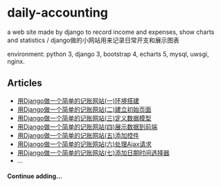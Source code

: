 # daily-accounting
a web site made by django to record income and expenses, show charts and statistics / django做的小网站用来记录日常开支和展示图表

environment: python 3, django 3, bootstrap 4, echarts 5, mysql, uwsgi, nginx.

## Articles
* [用Django做一个简单的记账网站(一)环境搭建](https://www.byincd.com/bobjiang/article-01166/)
* [用Django做一个简单的记账网站(二)建立初始页面](https://www.byincd.com/bobjiang/article-01167/)
* [用Django做一个简单的记账网站(三)定义数据模型](https://www.byincd.com/bobjiang/article-01168/)
* [用Django做一个简单的记账网站(四)展示数据到前端](https://www.byincd.com/bobjiang/article-01169/)
* [用Django做一个简单的记账网站(五)添加控件](https://www.byincd.com/bobjiang/article-01171/)
* [用Django做一个简单的记账网站(六)处理Ajax请求](https://www.byincd.com/bobjiang/article-01174/)
* [用Django做一个简单的记账网站(七)添加日期时间选择器](https://www.byincd.com/bobjiang/article-01175/)
* ...


#### Continue adding...
